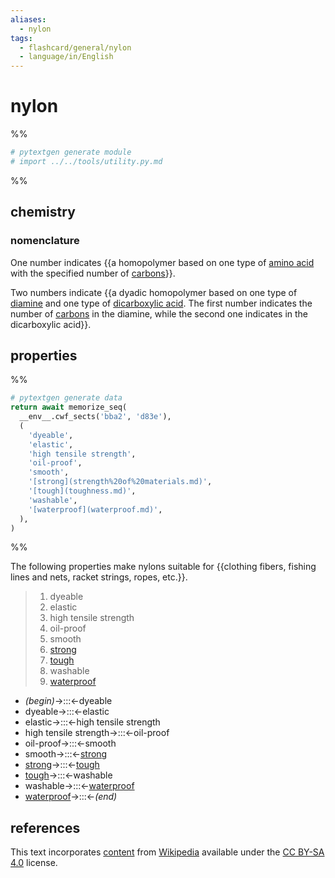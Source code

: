 ```yaml
---
aliases:
  - nylon
tags:
  - flashcard/general/nylon
  - language/in/English
---
```


# nylon

%%

```Python
# pytextgen generate module
# import ../../tools/utility.py.md
```

%%

## chemistry

### nomenclature

One number indicates {{a homopolymer based on one type of [amino acid](amino%20acid.md) with the specified number of [carbons](carbon.md)}}. <!--SR:!2024-10-13,192,230-->

Two numbers indicate {{a dyadic homopolymer based on one type of [diamine](amine.md) and one type of [dicarboxylic acid](carboxylic%20acid.md). The first number indicates the number of [carbons](carbon.md) in the diamine, while the second one indicates in the dicarboxylic acid}}. <!--SR:!2024-08-21,138,210-->

## properties

%%

```Python
# pytextgen generate data
return await memorize_seq(
  __env__.cwf_sects('bba2', 'd83e'),
  (
    'dyeable',
    'elastic',
    'high tensile strength',
    'oil-proof',
    'smooth',
    '[strong](strength%20of%20materials.md)',
    '[tough](toughness.md)',
    'washable',
    '[waterproof](waterproof.md)',
  ),
)
```

%%

The following properties make nylons suitable for {{clothing fibers, fishing lines and nets, racket strings, ropes, etc.}}. <!--SR:!2024-05-22,144,170-->

<!--pytextgen generate section="bba2"--><!-- The following content is generated at 2024-03-07T10:21:21.098669+08:00. Any edits will be overridden! -->

> 1. dyeable
> 2. elastic
> 3. high tensile strength
> 4. oil-proof
> 5. smooth
> 6. [strong](strength%20of%20materials.md)
> 7. [tough](toughness.md)
> 8. washable
> 9. [waterproof](waterproof.md)

<!--/pytextgen-->

<!--pytextgen generate section="d83e"--><!-- The following content is generated at 2024-01-04T20:17:52.459920+08:00. Any edits will be overridden! -->

- _(begin)_→:::←dyeable <!--SR:!2024-11-07,370,290!2024-09-08,139,270-->
- dyeable→:::←elastic <!--SR:!2024-08-18,139,230!2025-12-16,684,310-->
- elastic→:::←high tensile strength <!--SR:!2024-05-31,71,210!2024-10-14,380,290-->
- high tensile strength→:::←oil-proof <!--SR:!2024-05-19,5,150!2024-05-18,206,230-->
- oil-proof→:::←smooth <!--SR:!2024-05-21,42,210!2025-08-23,505,230-->
- smooth→:::←[strong](strength%20of%20materials.md) <!--SR:!2024-06-27,345,330!2024-09-27,287,250-->
- [strong](strength%20of%20materials.md)→:::←[tough](toughness.md) <!--SR:!2025-09-16,610,310!2024-10-10,376,290-->
- [tough](toughness.md)→:::←washable <!--SR:!2024-05-18,105,290!2024-05-20,33,130-->
- washable→:::←[waterproof](waterproof.md) <!--SR:!2027-07-01,1200,350!2024-06-28,346,330-->
- [waterproof](waterproof.md)→:::←_(end)_ <!--SR:!2027-06-13,1187,350!2024-07-28,317,290-->

<!--/pytextgen-->

## references

This text incorporates [content](https://en.wikipedia.org/wiki/nylon) from [Wikipedia](Wikipedia.md) available under the [CC BY-SA 4.0](https://creativecommons.org/licenses/by-sa/4.0/) license.
